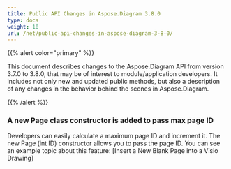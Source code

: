 ```yaml
---
title: Public API Changes in Aspose.Diagram 3.8.0
type: docs
weight: 10
url: /net/public-api-changes-in-aspose-diagram-3-8-0/
---
```


{{% alert color="primary" %}} 

This document describes changes to the Aspose.Diagram API from version 3.7.0 to 3.8.0, that may be of interest to module/application developers. It includes not only new and updated public methods, but also a description of any changes in the behavior behind the scenes in Aspose.Diagram. 

{{% /alert %}} 
### **A new Page class constructor is added to pass max page ID**
Developers can easily calculate a maximum page ID and increment it. The new Page (int ID) constructor allows you to pass the page ID. You can see an example topic about this feature: [Insert a New Blank Page into a Visio Drawing]
